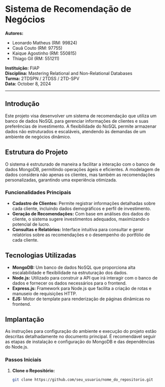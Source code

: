 # Sistema de Recomendação de Negócios

**Autores:**
- Leonardo Matheus (RM: 99824)
- Cauã Couto (RM: 97755)
- Kaique Agostinho (RM: 550815)
- Thiago Gil (RM: 551211)

**Instituição:** FIAP  
**Disciplina:** Mastering Relational and Non-Relational Databases  
**Turma:** 2TDSPN / 2TDSS / 2TD-SPV  
**Data:** October 8, 2024

---

## Introdução

Este projeto visa desenvolver um sistema de recomendação que utiliza um banco de dados NoSQL para gerenciar informações de clientes e suas preferências de investimento. A flexibilidade do NoSQL permite armazenar dados não estruturados e escaláveis, atendendo às demandas de um ambiente de negócios dinâmico.

## Estrutura do Projeto

O sistema é estruturado de maneira a facilitar a interação com o banco de dados MongoDB, permitindo operações ágeis e eficientes. A modelagem de dados considera não apenas os clientes, mas também as recomendações personalizadas, garantindo uma experiência otimizada.

### Funcionalidades Principais

- **Cadastro de Clientes:** Permite registrar informações detalhadas sobre cada cliente, incluindo dados demográficos e perfil de investimento.
- **Geração de Recomendações:** Com base em análises dos dados do cliente, o sistema sugere investimentos adequados, maximizando o potencial de lucro.
- **Consultas e Relatórios:** Interface intuitiva para consultar e gerar relatórios sobre as recomendações e o desempenho do portfólio de cada cliente.

## Tecnologias Utilizadas

- **MongoDB:** Um banco de dados NoSQL que proporciona alta escalabilidade e flexibilidade na estruturação dos dados.
- **Node.js:** Utilizado para construir a API que irá interagir com o banco de dados e fornecer os dados necessários para o frontend.
- **Express.js:** Framework para Node.js que facilita a criação de rotas e manuseio de requisições HTTP.
- **EJS:** Motor de template para renderização de páginas dinâmicas no frontend.

## Implantação

As instruções para configuração do ambiente e execução do projeto estão descritas detalhadamente no documento principal. É recomendável seguir as etapas de instalação e configuração do MongoDB e das dependências do Node.js.

### Passos Iniciais

1. **Clone o Repositório:**
   ```bash
   git clone https://github.com/seu_usuario/nome_do_repositorio.git
